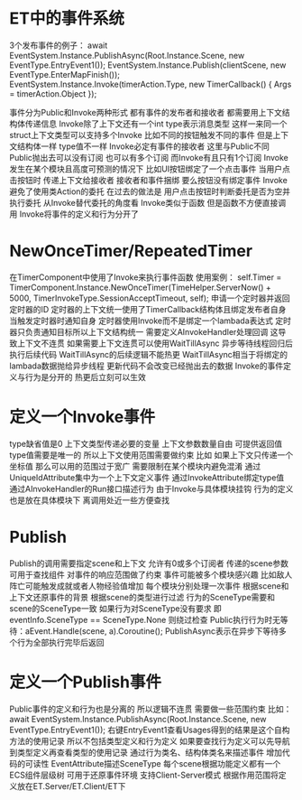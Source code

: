 # ET中的事件系统
3个发布事件的例子：
await EventSystem.Instance.PublishAsync(Root.Instance.Scene, new EventType.EntryEvent1());
EventSystem.Instance.Publish(clientScene, new EventType.EnterMapFinish());
EventSystem.Instance.Invoke(timerAction.Type, new TimerCallback() { Args = timerAction.Object });

事件分为Public和Invoke两种形式 都有事件的发布者和接收者 都需要用上下文结构体传递信息
Invoke除了上下文还有一个int type表示消息类型 这样一来同一个struct上下文类型可以支持多个Invoke
    比如不同的按钮触发不同的事件 但是上下文结构体一样 type值不一样
Invoke必定有事件的接收者 这里与Public不同
    Public抛出去可以没有订阅 也可以有多个订阅 而Invoke有且只有1个订阅
    Invoke发生在某个模块且高度可预测的情况下 比如UI按钮绑定了一个点击事件
        当用户点击按钮时 传递上下文给接收者 接收者和事件捆绑 要么按钮没有绑定事件
        Invoke避免了使用类Action的委托 在过去的做法是 用户点击按钮时判断委托是否为空并执行委托
        从Invoke替代委托的角度看 Invoke类似于函数 但是函数不方便直接调用 Invoke将事件的定义和行为分开了

# NewOnceTimer/RepeatedTimer
在TimerComponent中使用了Invoke来执行事件函数 使用案例：
self.Timer = TimerComponent.Instance.NewOnceTimer(TimeHelper.ServerNow() + 5000, TimerInvokeType.SessionAcceptTimeout, self);
申请一个定时器并返回定时器的ID 定时器的上下文统一使用了TimerCallback结构体且绑定发布者自身 当触发定时器时通知自身
定时器使用Invoke而不是绑定一个lambada表达式 定时器只负责通知目标所以上下文结构统一
    需要定义AInvokeHandler处理回调 这导致上下文不连贯
    如果需要上下文连贯可以使用WaitTillAsync 异步等待线程回归后执行后续代码
        WaitTillAsync的后续逻辑不能热更 WaitTillAsync相当于将绑定的lambada数据抛给异步线程 更新代码不会改变已经抛出去的数据
        Invoke的事件定义与行为是分开的 热更后立刻可以生效

# 定义一个Invoke事件
type缺省值是0 上下文类型传递必要的变量 上下文参数数量自由 可提供返回值
    type值需要是唯一的 所以上下文使用范围需要做约束
        比如 如果上下文只传递一个坐标值 那么可以用的范围过于宽广 需要限制在某个模块内避免混淆
        通过UniqueIdAttribute集中为一个上下文定义事件
    通过InvokeAttribute绑定type值 通过AInvokeHandler的Run接口描述行为
由于Invoke与具体模块挂钩 行为的定义也是放在具体模块下 离调用处近一些方便查找

# Publish
Publish的调用需要指定scene和上下文 允许有0或多个订阅者
    传递的scene参数可用于查找组件 对事件的响应范围做了约束
    事件可能被多个模块感兴趣 比如敌人阵亡可能触发成就或者人物经验值增加
        每个模块分别处理一次事件 根据scene和上下文还原事件的背景
根据scene的类型进行过滤 行为的SceneType需要和scene的SceneType一致
    如果行为对SceneType没有要求 即eventInfo.SceneType == SceneType.None 则绕过检查
Public执行行为时无等待：aEvent.Handle(scene, a).Coroutine();
PublishAsync表示在异步下等待多个行为全部执行完毕后返回

# 定义一个Publish事件
Public事件的定义和行为也是分离的 所以逻辑不连贯 需要做一些范围约束
比如：await EventSystem.Instance.PublishAsync(Root.Instance.Scene, new EventType.EntryEvent1());
    右键EntryEvent1查看Usages得到的结果是这个自构方法的使用记录 所以不包括类型定义和行为定义
    如果要查找行为定义可以先导航到类型定义再查看类型的使用记录
    通过行为类名、结构体类名来描述事件 增加代码的可读性
EventAttribute描述SceneType 每个scene根据功能定义都有一个ECS组件层级树 可用于还原事件环境
    支持Client-Server模式 根据作用范围将定义放在ET.Server/ET.Client/ET下